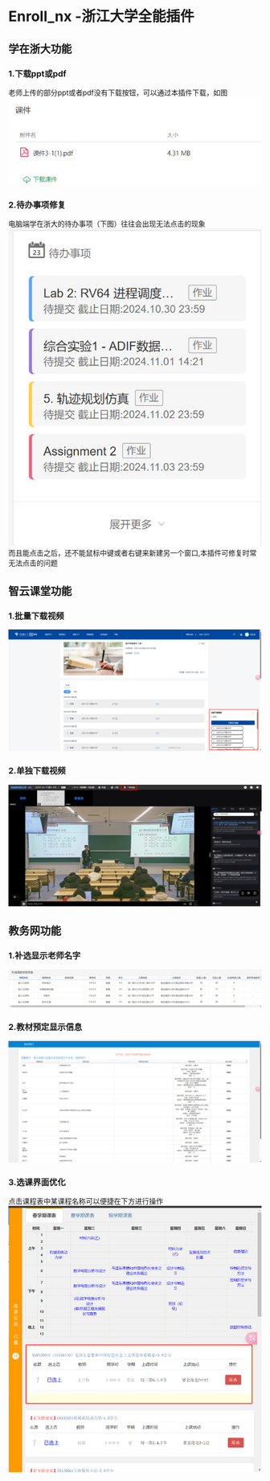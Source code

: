 # Enroll_nx -浙江大学全能插件

## 学在浙大功能
### 1.下载ppt或pdf
老师上传的部分ppt或者pdf没有下载按钮，可以通过本插件下载，如图
![alt text](readMePics/course_download.png)
### 2.待办事项修复
电脑端学在浙大的待办事项（下图）往往会出现无法点击的现象
![](readMePics/courses_todo_img1.webp)
而且能点击之后，还不能鼠标中键或者右键来新建另一个窗口,本插件可修复时常无法点击的问题

## 智云课堂功能
### 1.批量下载视频
![alt text](readMePics/download.png)
### 2.单独下载视频
![alt text](readMePics/single_download.png)

## 教务网功能
### 1.补选显示老师名字
![](readMePics/course.png)
### 2.教材预定显示信息
![alt text](readMePics/textbook_display.png)
### 3.选课界面优化
点击课程表中某课程名称可以便捷在下方进行操作
![](readMePics/Lesson.png)


